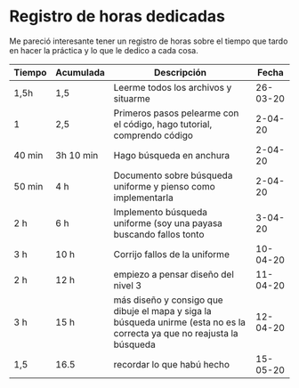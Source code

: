 # Registro de horas dedicadas  

Me pareció interesante tener un registro de horas sobre el tiempo que tardo en hacer la práctica y lo que le dedico a cada cosa. 

Tiempo | Acumulada | Descripción | Fecha  
--- | --- | --- | ---  
1,5h  | 1,5   | Leerme todos los archivos y situarme | 26-03-20  
 1  | 2,5 | Primeros pasos pelearme con el código, hago tutorial, comprendo código  | 2-04-20  
 40 min | 3h 10 min | Hago búsqueda en anchura |  2-04-20    
  50 min | 4 h | Documento sobre búsqueda uniforme y pienso como implementarla|  2-04-20    
  2 h | 6 h | Implemento búsqueda uniforme (soy una payasa buscando fallos tonto | 3-04-20  
  3 h | 10 h | Corrijo fallos de la uniforme | 10-04-20  
  2 h | 12 h | empiezo a pensar diseño del nivel 3 | 11-04-20  
  3 h | 15 h | más diseño y consigo que dibuje el mapa y siga la búsqueda unirme (esta no es la correcta ya que no reajusta la búsqueda  | 12-04-20  
  1,5 | 16.5  | recordar lo que habú hecho | 15-05-20  

